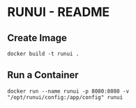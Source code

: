 # RUNUI - README #

## Create Image ##

`docker build -t runui .`

## Run a Container ##

`docker run --name runui -p 8080:8080 -v "/opt/runui/config:/app/config" runui`
